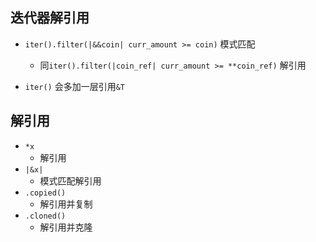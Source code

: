 

## 迭代器解引用
+ `iter().filter(|&&coin| curr_amount >= coin)` 模式匹配
    + 同`iter().filter(|coin_ref| curr_amount >= **coin_ref)` 解引用


+ `iter()` 会多加一层引用`&T`



## 解引用
+ `*x` 
    + 解引用
+ `|&x|`
    + 模式匹配解引用
+ `.copied()`
    + 解引用并复制
+ `.cloned()`
    + 解引用并克隆